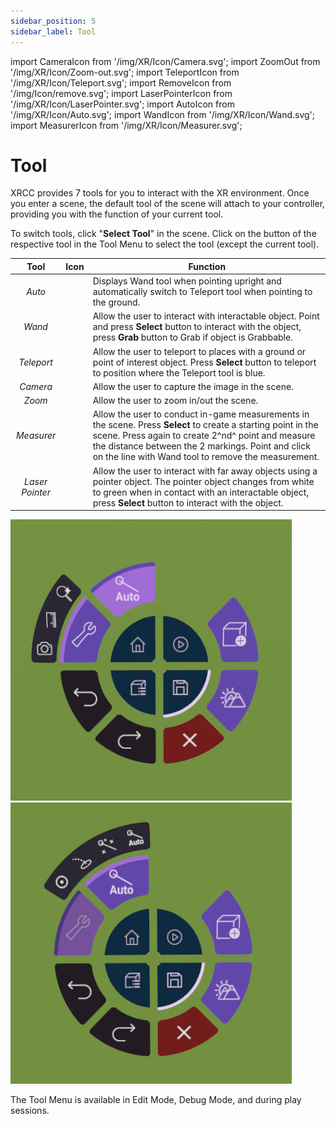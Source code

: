 ```yaml
---
sidebar_position: 5
sidebar_label: Tool
---
```


import CameraIcon from '/img/XR/Icon/Camera.svg';
import ZoomOut from '/img/XR/Icon/Zoom-out.svg';
import TeleportIcon from '/img/XR/Icon/Teleport.svg';
import RemoveIcon from '/img/Icon/remove.svg';
import LaserPointerIcon from '/img/XR/Icon/LaserPointer.svg';
import AutoIcon from '/img/XR/Icon/Auto.svg';
import WandIcon from '/img/XR/Icon/Wand.svg';
import MeasurerIcon from '/img/XR/Icon/Measurer.svg';

# Tool

XRCC provides 7 tools for you to interact with the XR environment. Once you enter a scene, the default tool of the scene will attach to your controller, providing you with the function of your current tool.

To switch tools, click "**Select Tool**" in the scene. Click on the button of the respective tool in the Tool Menu to select the tool (except the current tool).


| Tool | Icon | Function |
|:----:|:----:|----------|
| *Auto* | <AutoIcon className="XRCCIconXRModeTable"/> | Displays Wand tool when pointing upright and automatically switch to Teleport tool when pointing to the ground.|
| *Wand* | <WandIcon className="XRCCIconXRModeTable"/> | Allow the user to interact with interactable object. Point and press **Select** button to interact with the object, press **Grab** button to Grab if object is Grabbable.|
| *Teleport* | <TeleportIcon className="XRCCIconXRModeTable"/> | Allow the user to teleport to places with a ground or point of interest object. Press **Select** button to teleport to position where the Teleport tool is blue. |
| *Camera* | <CameraIcon className="XRCCIconXRModeTable"/> | Allow the user to capture the image in the scene. |
| *Zoom* | <ZoomOut className="XRCCIconXRModeTable"/> | Allow the user to zoom in/out the scene. |
| *Measurer* | <MeasurerIcon className="XRCCIconXRModeTable"/> | Allow the user to conduct in-game measurements in the scene. Press **Select** to create a starting point in the scene. Press again to create 2^nd^ point and measure the distance between the 2 markings. Point and click on the line with Wand tool to remove the measurement. |
| *Laser Pointer* | <LaserPointerIcon className="XRCCIconXRModeTable"/> | Allow the user to interact with far away objects using a pointer object. The pointer object changes from white to green when in contact with an interactable object, press **Select** button to interact with the object. |

<img src="/img/XR/Tool/UtilityTool.png" alt="" />
<img src="/img/XR/Tool/ControlTool.png" alt="" />

The Tool Menu is available in Edit Mode, Debug Mode, and during play
sessions.
